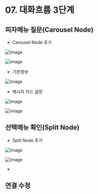 # 07. 대화흐름 3단계
## 피자메뉴 질문(Carousel Node)
- Carousel Node 추가  

![image](https://user-images.githubusercontent.com/24771449/67614443-20750200-f7f8-11e9-9358-a0665fc86af9.png)

![image](https://user-images.githubusercontent.com/24771449/67614450-44384800-f7f8-11e9-9de3-c279ddd016c6.png)

- 기본정보

![image](https://user-images.githubusercontent.com/24771449/67614481-a133fe00-f7f8-11e9-9bff-f2c059515855.png)

- 메시지 카드 설정

![image](https://user-images.githubusercontent.com/24771449/67614510-025bd180-f7f9-11e9-9f95-0e2b52a8602d.png)

![image](https://user-images.githubusercontent.com/24771449/67614528-79916580-f7f9-11e9-8b92-194335413bf6.png)

## 선택메뉴 확인(Split Node)
- Split Node 추가

![image](https://user-images.githubusercontent.com/24771449/67614562-2835a600-f7fa-11e9-9440-4fea3ddbd598.png)

![image](https://user-images.githubusercontent.com/24771449/67614573-54512700-f7fa-11e9-9ad8-8c03689f37df.png)

- 


## 연결 수정



